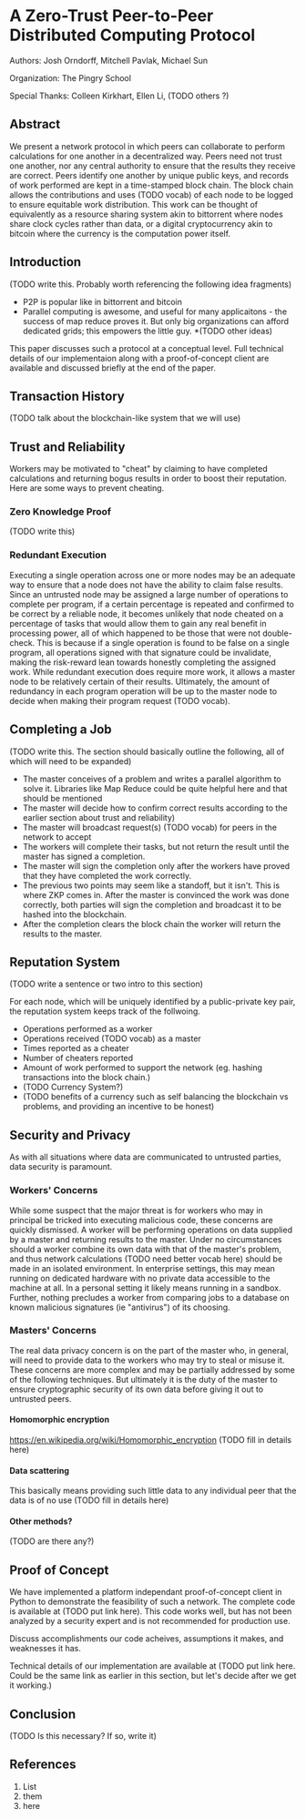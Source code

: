 A Zero-Trust Peer-to-Peer Distributed Computing Protocol
========================================================

Authors: Josh Orndorff, Mitchell Pavlak, Michael Sun

Organization: The Pingry School

Special Thanks: Colleen Kirkhart, Ellen Li, (TODO others ?)


Abstract
--------
We present a network protocol in which peers can collaborate to perform calculations for one another in a decentralized way. Peers need not trust one another, nor any central authority to ensure that the results they receive are correct. Peers identify one another by unique public keys, and records of work performed are kept in a time-stamped block chain. The block chain allows the contributions and uses (TODO vocab) of each node to be logged to ensure equitable work distribution. This work can be thought of equivalently as a resource sharing system akin to bittorrent where nodes share clock cycles rather than data, or a digital cryptocurrency akin to bitcoin where the currency is the computation power itself.


Introduction
------------
(TODO write this. Probably worth referencing the following idea fragments)
* P2P is popular like in bittorrent and bitcoin
* Parallel computing is awesome, and useful for many applicaitons - the success of map reduce proves it. But only big organizations can afford dedicated grids; this empowers the little guy.
*(TODO other ideas)

This paper discusses such a protocol at a conceptual level. Full technical details of our implementaion along with a proof-of-concept client are available and discussed briefly at the end of the paper.


Transaction History
-------------------
(TODO talk about the blockchain-like system that we will use)


Trust and Reliability
---------------------
Workers may be motivated to "cheat" by claiming to have completed calculations and returning bogus results in order to boost their reputation. Here are some ways to prevent cheating.

### Zero Knowledge Proof
(TODO write this)

### Redundant Execution
Executing a single operation across one or more nodes may be an adequate way to ensure that a node does not have the ability to claim false results. Since an untrusted node may be assigned a large number of operations to complete per program, if a certain percentage is repeated and confirmed to be correct by a reliable node, it becomes unlikely that node cheated on a percentage of tasks that would allow them to gain any real benefit in processing power, all of which happened to be those that were not double-check. This is because if a single operation is found to be false on a single program, all operations signed with that signature could be invalidate, making the risk-reward lean towards honestly completing the assigned work. While redundant execution does require more work, it allows a master node to be relatively certain of their results. Ultimately, the amount of redundancy in each program operation will be up to the master node to decide when making their program request (TODO vocab).


Completing a Job
----------------
(TODO write this. The section should basically outline the following, all of which will need to be expanded)
* The master conceives of a problem and writes a parallel algorithm to solve it. Libraries like Map Reduce could be quite helpful here and that should be mentioned
* The master will decide how to confirm correct results according to the earlier section about trust and reliability)
* The master will broadcast request(s) (TODO vocab) for peers in the network to accept
* The workers will complete their tasks, but not return the result until the master has signed a completion.
* The master will sign the completion only after the workers have proved that they have completed the work correctly.
* The previous two points may seem like a standoff, but it isn't. This is where ZKP comes in. After the master is convinced the work was done correctly, both parties will sign the completion and broadcast it to be hashed into the blockchain.
* After the completion clears the block chain the worker will return the results to the master.


Reputation System
-----------------
(TODO write a sentence or two intro to this section)

For each node, which will be uniquely identified by a public-private key pair, the reputation system keeps track of the follwoing.
* Operations performed as a worker
* Operations received (TODO vocab) as a master
* Times reported as a cheater
* Number of cheaters reported
* Amount of work performed to support the network (eg. hashing transactions into the block chain.)
* (TODO Currency System?)
* (TODO benefits of a currency such as self balancing the blockchain vs problems, and providing an incentive to be honest)


Security and Privacy
--------------------
As with all situations where data are communicated to untrusted parties, data security is paramount.

### Workers' Concerns
While some suspect that the major threat is for workers who may in principal be tricked into executing malicious code, these concerns are quickly dismissed. A worker will be performing operations on data supplied by a master and returning results to the master. Under no circumstances should a worker combine its own data with that of the master's problem, and thus network calculations (TODO need better vocab here) should be made in an isolated environment. In enterprise settings, this may mean running on dedicated hardware with no private data accessible to the machine at all. In a personal setting it likely means running in a sandbox. Further, nothing precludes a worker from comparing jobs to a database on known malicious signatures (ie "antivirus") of its choosing.

### Masters' Concerns
The real data privacy concern is on the part of the master who, in general, will need to provide data to the workers who may try to steal or misuse it. These concerns are more complex and may be partially addressed by some of the following techniques. But ultimately it is the duty of the master to ensure cryptographic security of its own data before giving it out to untrusted peers.

#### Homomorphic encryption
https://en.wikipedia.org/wiki/Homomorphic_encryption
(TODO fill in details here)

#### Data scattering
This basically means providing such little data to any individual peer that the data is of no use
(TODO fill in details here)

#### Other methods?
(TODO are there any?)


Proof of Concept
----------------
We have implemented a platform independant proof-of-concept client in Python to demonstrate the feasibility of such a network. The complete code is available at (TODO put link here). This code works well, but has not been analyzed by a security expert and is not recommended for production use.

Discuss accomplishments our code acheives, assumptions it makes, and weaknesses it has.

Technical details of our implementation are available at (TODO put link here. Could be the same link as earlier in this section, but let's decide after we get it working.)


Conclusion
----------
(TODO Is this necessary? If so, write it)


References
----------
1. List
2. them
3. here
